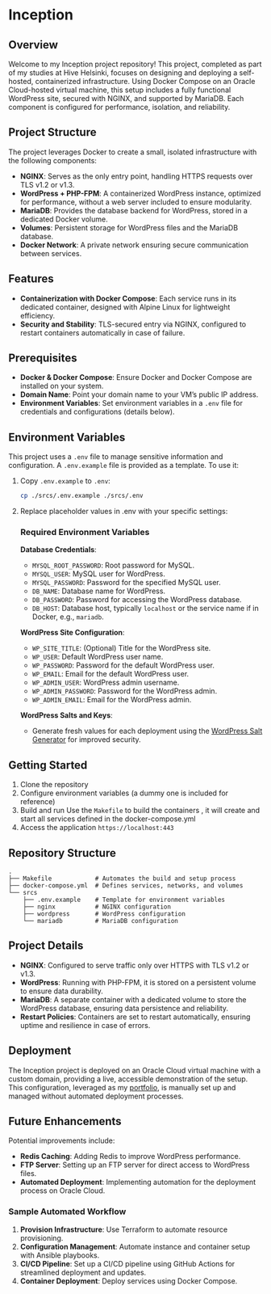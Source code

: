 # Inception

## Overview

Welcome to my Inception project repository! This project, completed as part of my studies at Hive Helsinki, focuses on designing and deploying a self-hosted, containerized infrastructure. Using Docker Compose on an Oracle Cloud-hosted virtual machine, this setup includes a fully functional WordPress site, secured with NGINX, and supported by MariaDB. Each component is configured for performance, isolation, and reliability.

## Project Structure

The project leverages Docker to create a small, isolated infrastructure with the following components:

- **NGINX**: Serves as the only entry point, handling HTTPS requests over TLS v1.2 or v1.3.
- **WordPress + PHP-FPM**: A containerized WordPress instance, optimized for performance, without a web server included to ensure modularity.
- **MariaDB**: Provides the database backend for WordPress, stored in a dedicated Docker volume.
- **Volumes**: Persistent storage for WordPress files and the MariaDB database.
- **Docker Network**: A private network ensuring secure communication between services.

## Features

- **Containerization with Docker Compose**: Each service runs in its dedicated container, designed with Alpine Linux for lightweight efficiency.
- **Security and Stability**: TLS-secured entry via NGINX, configured to restart containers automatically in case of failure.


## Prerequisites

- **Docker & Docker Compose**: Ensure Docker and Docker Compose are installed on your system.
- **Domain Name**: Point your domain name to your VM’s public IP address.
- **Environment Variables**: Set environment variables in a `.env` file for credentials and configurations (details below).

## Environment Variables

This project uses a `.env` file to manage sensitive information and configuration. A `.env.example` file is provided as a template. To use it:

1. Copy `.env.example` to `.env`:

   ```bash
   cp ./srcs/.env.example ./srcs/.env
   ```
2. Replace placeholder values in .env with your specific settings:

     ### Required Environment Variables

     **Database Credentials**:
     - `MYSQL_ROOT_PASSWORD`: Root password for MySQL.
     - `MYSQL_USER`: MySQL user for WordPress.
     - `MYSQL_PASSWORD`: Password for the specified MySQL user.
     - `DB_NAME`: Database name for WordPress.
     - `DB_PASSWORD`: Password for accessing the WordPress database.
     - `DB_HOST`: Database host, typically `localhost` or the service name if in Docker, e.g., `mariadb`.

     **WordPress Site Configuration**:
     - `WP_SITE_TITLE`: (Optional) Title for the WordPress site.
     - `WP_USER`: Default WordPress user name.
     - `WP_PASSWORD`: Password for the default WordPress user.
     - `WP_EMAIL`: Email for the default WordPress user.
     - `WP_ADMIN_USER`: WordPress admin username.
     - `WP_ADMIN_PASSWORD`: Password for the WordPress admin.
     - `WP_ADMIN_EMAIL`: Email for the WordPress admin.

     **WordPress Salts and Keys**:
     - Generate fresh values for each deployment using the [WordPress Salt Generator](https://api.wordpress.org/secret-key/1.1/salt/) for improved security.


## Getting Started
1. Clone the repository
2. Configure environment variables (a dummy one is included for reference)
3. Build and run
     Use the `Makefile` to build the containers , it will create and start all services defined in the docker-compose.yml
5. Access the application
     `https://localhost:443`

## Repository Structure
```Plain text
.
├── Makefile            # Automates the build and setup process
├── docker-compose.yml  # Defines services, networks, and volumes
└── srcs
    ├── .env.example    # Template for environment variables
    ├── nginx           # NGINX configuration
    ├── wordpress       # WordPress configuration
    └── mariadb         # MariaDB configuration
```
## Project Details

- **NGINX**: Configured to serve traffic only over HTTPS with TLS v1.2 or v1.3.
- **WordPress**: Running with PHP-FPM, it is stored on a persistent volume to ensure data durability.
- **MariaDB**: A separate container with a dedicated volume to store the WordPress database, ensuring data persistence and reliability.
- **Restart Policies**: Containers are set to restart automatically, ensuring uptime and resilience in case of errors.

## Deployment

The Inception project is deployed on an Oracle Cloud virtual machine with a custom domain, providing a live, accessible demonstration of the setup. This configuration, leveraged as my  [portfolio](https://portfolio.clerc.fi), is manually set up and managed without automated deployment processes.

## Future Enhancements

Potential improvements include:

- **Redis Caching**: Adding Redis to improve WordPress performance.
- **FTP Server**: Setting up an FTP server for direct access to WordPress files.
- **Automated Deployment**: Implementing automation for the deployment process on Oracle Cloud.

### Sample Automated Workflow

1. **Provision Infrastructure**: Use Terraform to automate resource provisioning.
2. **Configuration Management**: Automate instance and container setup with Ansible playbooks.
3. **CI/CD Pipeline**: Set up a CI/CD pipeline using GitHub Actions for streamlined deployment and updates.
4. **Container Deployment**: Deploy services using Docker Compose.





